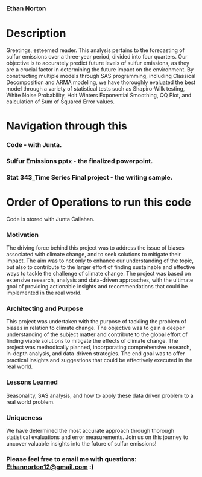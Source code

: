 ### Ethan Norton



# Description 
Greetings, esteemed reader. This analysis pertains to the forecasting of sulfur emissions over a three-year period, divided into four quarters. Our objective is to accurately predict future levels of sulfur emissions, as they are a crucial factor in determining the future impact on the environment. By constructing multiple models through SAS programming, including Classical Decomposition and ARMA modeling, we have thoroughly evaluated the best model through a variety of statistical tests such as Shapiro-Wilk testing, White Noise Probability, Holt Winters Exponential Smoothing, QQ Plot, and calculation of Sum of Squared Error values.


# Navigation through this 

### Code - with Junta.
### Sulfur Emissions pptx - the finalized powerpoint.
### Stat 343_Time Series Final project - the writing sample.


# Order of Operations to run this code

Code is stored with Junta Callahan.
 
 ### Motivation 
 
 The driving force behind this project was to address the issue of biases associated with climate change, and to seek solutions to mitigate their impact. The aim was to not only to enhance our understanding of the topic, but also to contribute to the larger effort of finding sustainable and effective ways to tackle the challenge of climate change. The project was based on extensive research, analysis and data-driven approaches, with the ultimate goal of providing actionable insights and recommendations that could be implemented in the real world.
  
 ### Architecting and Purpose
 
This project was undertaken with the purpose of tackling the problem of biases in relation to climate change. The objective was to gain a deeper understanding of the subject matter and contribute to the global effort of finding viable solutions to mitigate the effects of climate change. The project was methodically planned, incorporating comprehensive research, in-depth analysis, and data-driven strategies. The end goal was to offer practical insights and suggestions that could be effectively executed in the real world.

### Lessons Learned

Seasonality, SAS analysis, and how to apply these data driven problem to a real world problem.

### Uniqueness

 We have determined the most accurate approach through thorough statistical evaluations and error measurements. Join us on this journey to uncover valuable insights into the future of sulfur emissions!


### Please feel free to email me with questions: Ethannorton12@gmail.com :)
